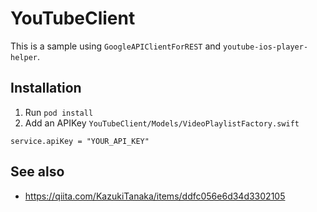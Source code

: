 # YouTubeClient

This is a sample using ``GoogleAPIClientForREST`` and ``youtube-ios-player-helper``.

## Installation
1. Run ``pod install``
2. Add an APIKey ``YouTubeClient/Models/VideoPlaylistFactory.swift`` 

```
service.apiKey = "YOUR_API_KEY"
```

## See also
- https://qiita.com/KazukiTanaka/items/ddfc056e6d34d3302105
